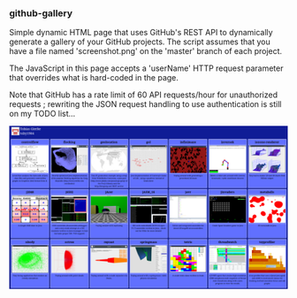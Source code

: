 ### github-gallery

Simple dynamic HTML page that uses GitHub's REST API to dynamically generate a gallery of your GitHub projects.
The script assumes that you have a file named 'screenshot.png' on the 'master' branch of each project.

The JavaScript in this page accepts a 'userName' HTTP request parameter that overrides what is hard-coded in the page.

Note that GitHub has a rate limit of 60 API requests/hour for unauthorized requests ; rewriting the JSON request handling to use authentication is still on my TODO list...

![screenshot](https://github.com/toby1984/github-gallery/blob/master/screenshot.png?raw=true)
